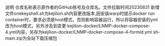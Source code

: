 说明
仓库名称表示原作者的GitHub账号及仓库名。文件拉取时间20230831
新增文件onekeyshell.sh为kejilion.sh内容更改版本,因安装warp时提示docker run container时，要求必须是host模式，否则影响容器运行，所以将容器安装的yml改为host模式，另外涉及到变更 kejilion-docker/LNMP-docker-compose-4.yml内容，另存为kejilion-docker/LNMP-docker-compose-4-formid.yml
sh-main.zip为全站下载压缩包
